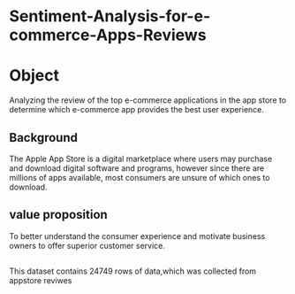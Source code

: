 # Sentiment-Analysis-for-e-commerce-Apps-Reviews
# Object 
 Analyzing the review of the top e-commerce applications in the app store to determine which e-commerce app provides the best user experience. 
 
 ## Background
 The Apple App Store is a digital marketplace where users may purchase and download digital software and programs, however since there are millions of apps available, most consumers are unsure of which ones to download.
 
 ## value proposition
 To better understand the consumer experience and motivate business owners to offer superior customer service.
 
##
 This dataset contains  24749 rows of data,which was collected from appstore reviwes
